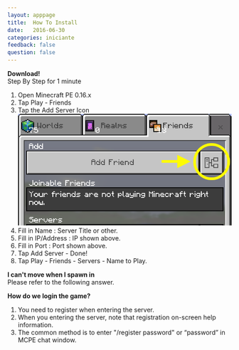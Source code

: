 ```yaml
---
layout: apppage
title:  How To Install
date:   2016-06-30
categories: iniciante
feedback: false
question: false
---
```

**Download!**  
Step By Step for 1 minute   
1. Open Minecraft PE 0.16.x  
2. Tap Play - Friends  
3. Tap the Add Server Icon
![screenshot](/assets/images/addserver.png)
4. Fill in Name : Server Title or other.  
5. Fill in IP/Address : IP shown above.  
6. Fill in Port : Port shown above.  
7. Tap Add Server - Done!  
8. Tap Play - Friends - Servers - Name to Play.  

**I can't move when I spawn in**  
Please refer to the following answer.

**How do we login the game?**  
1. You need to register when entering the server.  
2. When you entering the server, note that registration on-screen help information.  
3. The common method is to enter "/register password" or “password” in MCPE chat window.  




